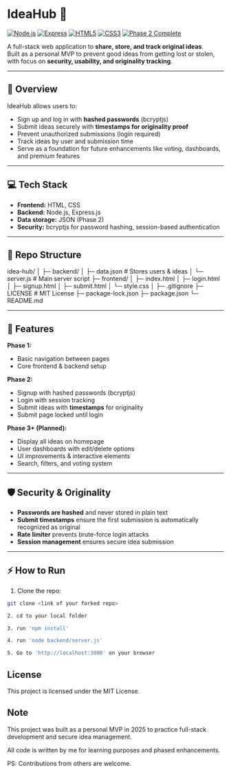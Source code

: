 # IdeaHub 🌟

[![Node.js](https://img.shields.io/badge/Node.js-v20-green?logo=node.js)](https://nodejs.org/)
[![Express](https://img.shields.io/badge/Express.js-v4.18-blue?logo=express)](https://expressjs.com/)
[![HTML5](https://img.shields.io/badge/HTML5-orange?logo=html5)](https://developer.mozilla.org/en-US/docs/Web/HTML)
[![CSS3](https://img.shields.io/badge/CSS3-blue?logo=css3)](https://developer.mozilla.org/en-US/docs/Web/CSS)
[![Phase 2 Complete](https://img.shields.io/badge/Phase%202-Complete-brightgreen)](#)

A full-stack web application to **share, store, and track original ideas**.  
Built as a personal MVP to prevent good ideas from getting lost or stolen, with focus on **security, usability, and originality tracking**.  

---

## 🧩 Overview

IdeaHub allows users to:

- Sign up and log in with **hashed passwords** (bcryptjs)  
- Submit ideas securely with **timestamps for originality proof**  
- Prevent unauthorized submissions (login required)  
- Track ideas by user and submission time  
- Serve as a foundation for future enhancements like voting, dashboards, and premium features  

---

## 💻 Tech Stack

- **Frontend:** HTML, CSS  
- **Backend:** Node.js, Express.js  
- **Data storage:** JSON (Phase 2)  
- **Security:** bcryptjs for password hashing, session-based authentication  

---

## 📂 Repo Structure

idea-hub/
│
├─ backend/
│ ├─ data.json # Stores users & ideas
│ └─ server.js # Main server script
├─ frontend/
│ ├─ index.html
│ ├─ login.html
│ ├─ signup.html
│ ├─ submit.html
│ └─ style.css
│
├─ .gitignore
├─ LICENSE # MIT License
├─ package-lock.json
├─ package.json
└─ README.md


---

## 🚀 Features

**Phase 1:**
- Basic navigation between pages  
- Core frontend & backend setup  

**Phase 2:**
- Signup with hashed passwords (bcryptjs)  
- Login with session tracking  
- Submit ideas with **timestamps** for originality  
- Submit page locked until login  

**Phase 3+ (Planned):**
- Display all ideas on homepage  
- User dashboards with edit/delete options  
- UI improvements & interactive elements  
- Search, filters, and voting system  

---

## 🛡️ Security & Originality

- **Passwords are hashed** and never stored in plain text  
- **Submit timestamps** ensure the first submission is automatically recognized as original  
- **Rate limiter** prevents brute-force login attacks  
- **Session management** ensures secure idea submission  

---

## ⚡ How to Run

1. Clone the repo:  
```bash
git clone <link of your forked repo>

2. cd to your local folder

3. run 'npm install'

4. run 'node backend/server.js'

5. Go to 'http://localhost:3000' on your browser
```
## License
This project is licensed under the MIT License.

## Note
This project was built as a personal MVP in 2025 to practice full-stack development and secure idea management.  

All code is written by me for learning purposes and phased enhancements.  

PS: Contributions from others are welcome.